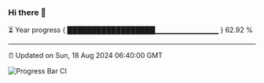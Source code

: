 ### Hi there 👋

⏳ Year progress { ██████████████████▁▁▁▁▁▁▁▁▁▁▁▁ } 62.92 %

---

⏰ Updated on Sun, 18 Aug 2024 06:40:00 GMT

![Progress Bar CI](https://github.com/IshwaranRudhara/GIT-ACTION/workflows/Progress%20Bar%20CI/badge.svg)
